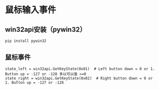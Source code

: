 # 鼠标输入事件

## win32api安装（pywin32）
```python
pip install pywin32
```

## 鼠标事件
```
state_left = win32api.GetKeyState(0x01)  # Left button down = 0 or 1. Button up = -127 or -128 多以可以值 >=0
state_right = win32api.GetKeyState(0x02)  # Right button down = 0 or 1. Button up = -127 or -128 
```